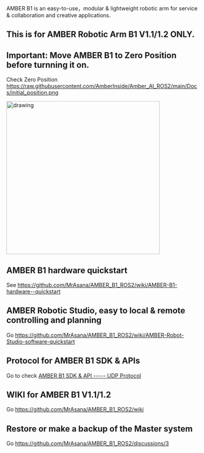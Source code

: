 AMBER B1 is an easy-to-use，modular & lightweight robotic arm for service & collaboration and creative applications.

## This is for AMBER Robotic Arm B1 V1.1/1.2 ONLY. 
## Important: Move AMBER B1 to Zero Position before turnning it on.
Check Zero Position https://raw.githubusercontent.com/AmberInside/Amber_AI_ROS2/main/Docs/initial_position.png

<!--![AMBER B1](https://github.com/MrAsana/AMBER_B1_ROS2/blob/main/docs/imgs/AMBER-LOGO.jpg)-->
<img src="[[https://raw.githubusercontent.com/MrAsana/AMBER_B1_ROS2/B1_ROS2_V1.0)/docs/imgs/AMBER-LOGO.jpg](https://raw.githubusercontent.com/MrAsana/AMBER_B1_ROS2/B1_ROS2_V1.0/docs/imgs/AMBER-LOGO.jpg)" alt="drawing" width="400"/>

## AMBER B1 hardware quickstart

See https://github.com/MrAsana/AMBER_B1_ROS2/wiki/AMBER-B1-hardware--quickstart

## AMBER Robotic Studio, easy to local & remote controlling and planning

Go https://github.com/MrAsana/AMBER_B1_ROS2/wiki/AMBER-Robot-Studio-software-quickstart

## Protocol for AMBER B1 SDK & APIs

Go to check [AMBER B1 SDK & API ----- UDP Protocol](https://github.com/MrAsana/UDP-Protocol-API)

## WIKI for AMBER B1 V1.1/1.2
Go https://github.com/MrAsana/AMBER_B1_ROS2/wiki

## Restore or make a backup of the Master system
Go https://github.com/MrAsana/AMBER_B1_ROS2/discussions/3
